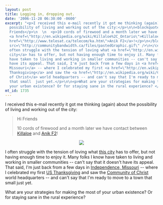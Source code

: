 ```yaml
---
layout: post
title: Logging in, dropping out.
date: '2006-11-28 06:30:00 -0600'
excerpt: "<p>I received this e-mail recently it got me thinking (again) about the
  possibility of living and working out of the city:</p>\n\n<blockquote>\n  <p>Hi
  Friends</p>\n  \n  <p>10 cords of firewood and a month later we have contact between
  <a href=\"http://en.wikipedia.org/wiki/Killaloe%2C_Ontario\">Killaloe</a> and <a
  href=\"http://www.telesat.ca/telecom/ka.htm\">Anik F2</a>!</p>\n</blockquote>\n\n<p><center>\n<img
  src=\"http://communitybandwidth.ca/files/pastedGraphic.gif\" />\n</center></p>\n\n<p>I
  often struggle with the tension of loving what <a href=\"http://en.wikipedia.org/wiki/Toronto\">this
  city</a> has to offer, but not having enough time to enjoy it. Many folks I know
  have taken to living and working in smaller communities -- can't say that it doesn't
  have its appeal. That said, I'm just back from a few days in <a href=\"http://en.wikipedia.org/wiki/Independence%2C_Missouri\">Independence,
  Missouri</a> -- where I celebrated my first <a href=\"http://en.wikipedia.org/wiki/Thanksgiving#United_States\">US
  Thanksgiving</a> and saw the <a href=\"http://en.wikipedia.org/wiki/Community_of_Christ\">Community
  of Christ</a> world headquarters -- and can't say that I'm ready to move to a town
  that small  just yet.</p>\n\n<p>What are your strategies for making the most of
  your urban existence? Or for staying sane in the rural experience? </p>"
mt_id: 1735
---
```

<p>I received this e-mail recently it got me thinking (again) about the possibility of living and working out of the city:</p>

<blockquote>
  <p>Hi Friends</p>
  
  <p>10 cords of firewood and a month later we have contact between <a href="http://en.wikipedia.org/wiki/Killaloe%2C_Ontario">Killaloe</a> and <a href="http://www.telesat.ca/telecom/ka.htm">Anik F2</a>!</p>
</blockquote>

<p><center>
<img src="http://communitybandwidth.ca/files/pastedGraphic.gif" />
</center></p>

<p>I often struggle with the tension of loving what <a href="http://en.wikipedia.org/wiki/Toronto">this city</a> has to offer, but not having enough time to enjoy it. Many folks I know have taken to living and working in smaller communities -- can't say that it doesn't have its appeal. That said, I'm just back from a few days in <a href="http://en.wikipedia.org/wiki/Independence%2C_Missouri">Independence, Missouri</a> -- where I celebrated my first <a href="http://en.wikipedia.org/wiki/Thanksgiving#United_States">US Thanksgiving</a> and saw the <a href="http://en.wikipedia.org/wiki/Community_of_Christ">Community of Christ</a> world headquarters -- and can't say that I'm ready to move to a town that small  just yet.</p>

<p>What are your strategies for making the most of your urban existence? Or for staying sane in the rural experience? 
<!--break--></p>
